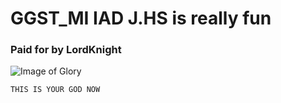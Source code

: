# GGST_MI IAD J.HS is really fun
### Paid for by LordKnight

![Image of Glory](https://dustloop.com/wiki/images/0/0d/GGST_Millia_Rage_j.H_1_Hitbox.png)

```
THIS IS YOUR GOD NOW
```
